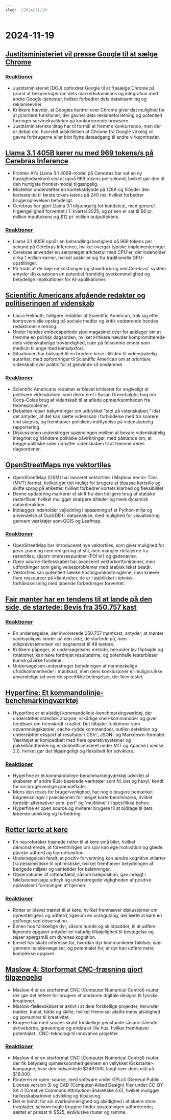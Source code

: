 ```yaml
---
slug: '/2024/11/19'
---
```


# 2024-11-19

## [Justitsministeriet vil presse Google til at sælge Chrome](https://www.bloomberg.com/news/articles/2024-11-18/doj-will-push-google-to-sell-off-chrome-to-break-search-monopoly)

### [Reaktioner](https://news.ycombinator.com/item?id=42177767)

- Justitsministeriet (DOJ) opfordrer Google til at frasælge Chrome på grund af bekymringer om dets markedsdominans og integration med andre Google-tjenester, hvilket forbedrer dets datainsamling og reklameevner.
- Kritikere hævder, at Googles kontrol over Chrome giver det mulighed for at prioritere funktioner, der gavner dets reklameforretning og potentielt forringer servicekvaliteten på konkurrerende browsere.
- Justitsministeriets tiltag har til formål at fremme konkurrence, men der er debat om, hvorvidt adskillelsen af Chrome fra Google virkelig vil gavne forbrugerne eller blot flytte dataadgang til andre virksomheder.

## [Llama 3.1 405B kører nu med 969 tokens/s på Cerebras Inference](https://cerebras.ai/blog/llama-405b-inference)

- Frontier AI's Llama 3.1 405B-model på Cerebras har sat en ny hastighedsrekord ved at opnå 969 tokens per sekund, hvilket gør den til den hurtigste frontier-model tilgængelig.
- Modellen understøtter en kontekstdybde på 128K og tilbyder den korteste tid til første token-latens på 240 ms, hvilket forbedrer brugeroplevelsen betydeligt.
- Cerebras har gjort Llama 3.1 tilgængelig for kundetest, med generel tilgængelighed forventet i 1. kvartal 2025, og prisen er sat til $6 pr. million inputtokens og $12 pr. million outputtokens.

### [Reaktioner](https://news.ycombinator.com/item?id=42178761)

- Llama 3.1 405B opnår en behandlingshastighed på 969 tokens per sekund på Cerebras Inference, hvilket overgår typiske implementeringer.
- Cerebras anvender en særpræget arkitektur med CPU'er, der indeholder cirka 1 million kerner, hvilket adskiller sig fra traditionelle GPU-opstillinger.
- På trods af de høje omkostninger og strømforbrug ved Cerebras' system antyder diskussionen en potentiel fremtidig overkommelighed og betydelige implikationer for AI-applikationer.

## [Scientific Americans afgående redaktør og politiseringen af videnskab](https://reason.com/2024/11/18/how-scientific-americans-departing-editor-helped-degrade-science/)

- Laura Helmuth, tidligere redaktør af Scientific American, trak sig efter kontroversielle opslag på sociale medier og kritik vedrørende hendes redaktionelle retning.
- Under hendes embedsperiode stod magasinet over for anklager om at fremme en politisk dagsorden, hvilket kritikere hævder kompromitterede dets videnskabelige troværdighed, især på følsomme emner som medicin til unge med kønsdysfori.
- Situationen har bidraget til en bredere krise i tilliden til videnskabelig autoritet, med opfordringer til Scientific American om at prioritere videnskab over politik for at genvinde sit omdømme.

### [Reaktioner](https://news.ycombinator.com/item?id=42177619)

- Scientific Americans redaktør er blevet kritiseret for angiveligt at politisere videnskaben, som diskuteret i Susan Greenhalghs bog om Coca-Colas brug af videnskab til at aflede opmærksomheden fra fedmeproblemer.
- Debatten rejser bekymringer om udtrykket "stol på videnskaben," idet det antyder, at det kan sætte videnskab i forbindelse med tro snarere end skepsis, og fremhæver politikens indflydelse på videnskabelig rapportering.
- Diskussionen understreger spændingen mellem at bevare videnskabelig integritet og håndtere politiske påvirkninger, med påstande om, at begge politiske sider udnytter videnskaben til at fremme deres dagsordener.

## [OpenStreetMaps nye vektortiles](https://tech.marksblogg.com/osm-mvt-vector-tiles.html)

- OpenStreetMap (OSM) har lanceret vektortiles i Mapbox Vector Tiles (MVT) format, hvilket gør det muligt for brugere at tilpasse kortstile og skifte sprog på etiketter, hvilket forbedrer kortets klarhed og fleksibilitet.
- Denne opdatering markerer et skift fra den tidligere brug af statiske rasterfliser, hvilket muliggør skarpere billeder og mere dynamisk datainteraktion.
- Indlægget indeholder vejledning i opsætning af et Python-miljø og anvendelse af DuckDB til dataanalyse, med mulighed for visualisering gennem værktøjer som QGIS og Leafmap.

### [Reaktioner](https://news.ycombinator.com/item?id=42182519)

- OpenStreetMap har introduceret nye vektortiles, som giver mulighed for jævn zoom og nem redigering af stil, men mangler detaljerne fra rastertiles, såsom interessepunkter (POI'er) og gadenavne.
- Open source-fællesskabet har avanceret vektorkortfunktioner, men udfordringer som gengivelsesproblemer med arabisk tekst består.
- Vektortiles kan potentielt sænke hostingomkostningerne, men kræver flere ressourcer på klientsiden; de er i øjeblikket i teknisk forhåndsvisning med løbende forbedringer forventet.

## [Fair mønter har en tendens til at lande på den side, de startede: Bevis fra 350.757 kast](https://www.researchgate.net/publication/374700857_Fair_coins_tend_to_land_on_the_same_side_they_started_Evidence_from_350757_flips)

### [Reaktioner](https://news.ycombinator.com/item?id=42181345)

- En undersøgelse, der involverede 350.757 møntkast, antyder, at mønter sandsynligvis lander på den side, de startede på, men stikprøvestørrelsen var begrænset til 48 testere.
- Kritikere påpeger, at undersøgelsens metode, herunder lav fliphøjde og rotationer, kan have fordrejet resultaterne, og potentielle testerbiaser kunne påvirke fundene.
- Undersøgelsen understreger betydningen af menneskelige ufuldkommenheder i møntkast, men dens konklusioner er muligvis ikke anvendelige ud over de specifikke betingelser, der blev testet.

## [Hyperfine: Et kommandolinje-benchmarkingværktøj](https://github.com/sharkdp/hyperfine)

- Hyperfine er et alsidigt kommandolinje-benchmarkingværktøj, der understøtter statistisk analyse, vilkårlige shell-kommandoer og giver feedback om fremskridt i realtid. Det tilbyder funktioner som opvarmningskørsler, cache-rydde kommandoer, outlier-detektion og understøtter eksport af resultater i CSV-, JSON- og Markdown-formater. Værktøjet er kompatibelt med flere operativsystemer og pakkehåndterere og er dobbeltlicenseret under MIT og Apache License 2.0, hvilket gør det tilgængeligt og fleksibelt for udviklere.

### [Reaktioner](https://news.ycombinator.com/item?id=42177462)

- Hyperfine er et kommandolinje-benchmarkingværktøj udviklet af skaberen af andre Rust-baserede værktøjer som fd, bat og hexyl, kendt for sin brugervenlige grænseflade.
- Mens den roses for brugervenlighed, har nogle brugere bemærket begrænsninger i præcisionen for meget korte benchmarks, hvilket foreslår alternativer som 'perf' og 'multitime' til specifikke behov.
- Hyperfine er open source og inviterer brugere til at bidrage til dets løbende udvikling og forbedring.

## [Rotter lærte at køre](https://theconversation.com/im-a-neuroscientist-who-taught-rats-to-drive-their-joy-suggests-how-anticipating-fun-can-enrich-human-life-239029)

- En neuroforsker trænede rotter til at køre små biler, hvilket demonstrerede, at forventningen om sjov kan øge motivation og glæde, påvirke adfærd og hjernefunktion.
- Undersøgelsen fandt, at positiv forventning kan ændre kognitive stilarter fra pessimistiske til optimistiske, hvilket fremhæver betydningen af berigede miljøer og ventetider for belønninger.
- Observationer af rotteadfærd, såsom haleposition, gav indsigt i følelsesmæssige udtryk og understregede vigtigheden af positive oplevelser i formningen af hjernen.

### [Reaktioner](https://news.ycombinator.com/item?id=42179774)

- Rotter er blevet trænet til at køre, hvilket fremhæver diskussioner om dyreintelligens og adfærd, ligesom en orangutang, der lærte at køre en golfvogn ved observation.
- Evnen hos forskellige dyr, såsom hunde og skildpadder, til at udføre lignende opgaver antyder en naturlig tilbøjelighed til bevægelse og rejser spørgsmål om dyrenes kognition.
- Emnet har skabt interesse for, hvordan dyr kommunikerer følelser, især gennem halebevægelser, og potentialet for, at dyr kan udføre mere komplekse opgaver.

## [Maslow 4: Storformat CNC-fræsning gjort tilgængelig](https://www.maslowcnc.com)

- Maslow 4 er en storformat CNC (Computer Numerical Control) router, der gør det lettere for brugere at omdanne digitale designs til fysiske kreationer.
- Maslow-fællesskabet er aktivt i at dele forskellige projekter, herunder møbler, kunst, både og skilte, hvilket fremviser platformens alsidighed og opmuntrer til kreativitet.
- Brugere har med succes skabt forskellige genstande såsom stående skriveborde, graveringer og endda et lille hus, hvilket fremhæver potentialet i CNC-teknologi til innovative projekter.

### [Reaktioner](https://news.ycombinator.com/item?id=42179467)

- Maslow 4 er en storformat CNC (Computer Numerical Control) router, der fik betydelig opmærksomhed gennem en vellykket Kickstarter-kampagne, hvor den indsamlede $249.000, langt over dens mål på $16.000.
- Routeren er open-source, med software under GPLv3 (General Public License version 3) og CAD (Computer-Aided Design) filer under CC-BY-SA 4 (Creative Commons Attribution-ShareAlike 4.0), hvilket muliggør fællesskabsdrevet udvikling og tilpasning.
- Det er kendt for sin overkommelighed og alsidighed i at skære store træplader, selvom nogle brugere finder opsætningen udfordrende; sættet er prissat til $525, eksklusive router og ramme.

<head>
  <meta property="og:title" content="Justitsministeriet vil presse Google til at sælge Chrome" />
  <meta property="og:type" content="website" />
  <meta property="og:image" content="https://og.cho.sh/api/og/?title=Justitsministeriet%20vil%20presse%20Google%20til%20at%20s%C3%A6lge%20Chrome&subheading=tirsdag%20den%2019.%20november%202024%3A%20Resum%C3%A9%20af%20Hacker%20News" />
</head>
